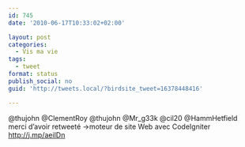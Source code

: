 ```yaml
---
id: 745
date: '2010-06-17T10:33:02+02:00'

layout: post
categories:
  - Vis ma vie
tags:
  - tweet
format: status
publish_social: no
guid: 'http://tweets.local/?birdsite_tweet=16378448416'

---
```


@thujohn @ClementRoy @thujohn @Mr\_g33k @cil20 @HammHetfield merci d’avoir retweeté -&gt;moteur de site Web avec CodeIgniter http://j.mp/aeiIDn